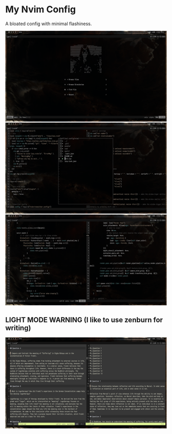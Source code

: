 # My Nvim Config

A bloated config with minimal flashiness.

![preview 1](assets/ss1.png)
![preview 2](assets/ss2.png)
![preview 3](assets/ss3.png)

## LIGHT MODE WARNING (I like to use zenburn for writing)

![preview 4](assets/ss4.png)
